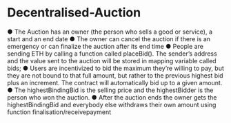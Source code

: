 # Decentralised-Auction
● The Auction has an owner (the person who sells a good or service), a start and an end date
● The owner can cancel the auction if there is an emergency or can finalize the auction after its end time
● People are sending ETH by calling a function called placeBid(). The sender’s address and the value sent to the auction will be stored in mapping variable called bids; 
● Users are incentivized to bid the maximum they’re willing to pay, but they are not bound to that full amount, but rather to the previous highest bid plus an increment. 
The contract will automatically bid up to a given amount.
● The highestBindingBid is the selling price and the highestBidder is the person who won the auction.
● After the auction ends the owner gets the highestBindingBid and everybody else withdraws their own amount using function finalisation/receivepayment
